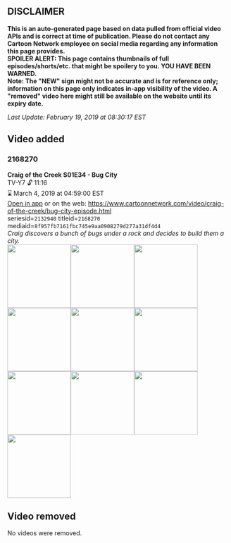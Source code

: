 ## DISCLAIMER
**This is an auto-generated page based on data pulled from official video APIs and is correct at time of publication. Please do not contact any Cartoon Network employee on social media regarding any information this page provides.**  
**SPOILER ALERT: This page contains thumbnails of full episodes/shorts/etc. that might be spoilery to you. YOU HAVE BEEN WARNED.**  
**Note: The "NEW" sign might not be accurate and is for reference only; information on this page only indicates in-app visibility of the video. A "removed" video here might still be available on the website until its expiry date.**  

_Last Update: February 19, 2019 at 08:30:17 EST_
## Video added
### 2168270
**Craig of the Creek S01E34 - Bug City**  
TV-Y7 🔓 11:16  
⌛ March 4, 2019 at 04:59:00 EST  
[Open in app](https://tinyurl.com/ydx3fcnp) or on the web: https://www.cartoonnetwork.com/video/craig-of-the-creek/bug-city-episode.html  
seriesid=`2132940` titleid=`2168270` mediaid=`8f957fb7161fbc745e9aa0908279d277a31df4d4`  
_Craig discovers a bunch of bugs under a rock and decides to build them a city._  
<a href="https://s3.amazonaws.com/cartoonorchestrator/2168270_001_1280x720.jpg"><img src="https://s3.amazonaws.com/cartoonorchestrator/2168270_001_640x360.jpg" height="144px" /></a><a href="https://s3.amazonaws.com/cartoonorchestrator/2168270_002_1280x720.jpg"><img src="https://s3.amazonaws.com/cartoonorchestrator/2168270_002_640x360.jpg" height="144px" /></a><a href="https://s3.amazonaws.com/cartoonorchestrator/2168270_003_1280x720.jpg"><img src="https://s3.amazonaws.com/cartoonorchestrator/2168270_003_640x360.jpg" height="144px" /></a><a href="https://s3.amazonaws.com/cartoonorchestrator/2168270_004_1280x720.jpg"><img src="https://s3.amazonaws.com/cartoonorchestrator/2168270_004_640x360.jpg" height="144px" /></a><a href="https://s3.amazonaws.com/cartoonorchestrator/2168270_005_1280x720.jpg"><img src="https://s3.amazonaws.com/cartoonorchestrator/2168270_005_640x360.jpg" height="144px" /></a><a href="https://s3.amazonaws.com/cartoonorchestrator/2168270_006_1280x720.jpg"><img src="https://s3.amazonaws.com/cartoonorchestrator/2168270_006_640x360.jpg" height="144px" /></a><a href="https://s3.amazonaws.com/cartoonorchestrator/2168270_007_1280x720.jpg"><img src="https://s3.amazonaws.com/cartoonorchestrator/2168270_007_640x360.jpg" height="144px" /></a><a href="https://s3.amazonaws.com/cartoonorchestrator/2168270_008_1280x720.jpg"><img src="https://s3.amazonaws.com/cartoonorchestrator/2168270_008_640x360.jpg" height="144px" /></a><a href="https://s3.amazonaws.com/cartoonorchestrator/2168270_009_1280x720.jpg"><img src="https://s3.amazonaws.com/cartoonorchestrator/2168270_009_640x360.jpg" height="144px" /></a><a href="https://s3.amazonaws.com/cartoonorchestrator/2168270_010_1280x720.jpg"><img src="https://s3.amazonaws.com/cartoonorchestrator/2168270_010_640x360.jpg" height="144px" /></a>
## Video removed
No videos were removed.
